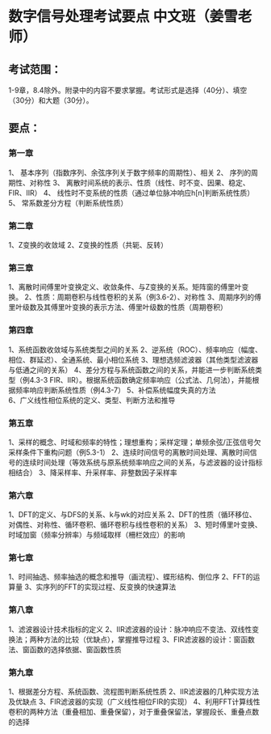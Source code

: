 # 数字信号处理考试要点 中文班（姜雪老师）
## 考试范围：
1-9章，8.4除外。附录中的内容不要求掌握。考试形式是选择（40分）、填空（30分）和大题（30分）。
## 要点：
### 第一章
1、	基本序列（指数序列、余弦序列关于数字频率的周期性）、相关
2、	序列的周期性、对称性
3、	离散时间系统的表示、性质（线性、时不变、因果、稳定、FIR、IIR）
4、	线性时不变系统的性质（通过单位脉冲响应h[n]判断系统性质）
5、	常系数差分方程（判断系统性质）
### 第二章
1、Z变换的收敛域
2、Z变换的性质（共轭、反转）	
### 第三章
1、离散时间傅里叶变换定义、收敛条件、与Z变换的关系。矩阵窗的傅里叶变换。
2、性质：周期卷积与线性卷积的关系（例3.6-2）、对称性
3、周期序列的傅里叶级数及其傅里叶变换的表示方法、傅里叶级数的性质（周期卷积）
### 第四章
1、系统函数收敛域与系统类型之间的关系
2、逆系统（ROC）、频率响应（幅度、相位、群延迟）、全通系统、最小相位系统
3、理想选频滤波器（其他类型滤波器与低通之间的关系）
4、差分方程与系统函数之间的关系，并能进一步判断系统类型（例4.3-3 FIR、IIR）。根据系统函数确定频率响应（公式法、几何法），并能根据频率响应判断系统性质（例4.3-7）
5、补偿系统幅度失真的方法	
6、广义线性相位系统的定义、类型、判断方法和推导
### 第五章
1、采样的概念、时域和频率的特性；理想重构；采样定理；单频余弦/正弦信号欠采样条件下重构问题（例5.3-1）
2、连续时间信号的离散时间处理、离散时间信号的连续时间处理（等效系统与原系统频率响应之间的关系，与滤波器的设计指标相结合）
3、降采样率、升采样率、非整数因子采样率
### 第六章
1、DFT的定义、与DFS的关系、k与wk的对应关系
2、DFT的性质（循环移位、对偶性、对称性、循环卷积、循环卷积与线性卷积的关系）
3、短时傅里叶变换、时域加窗（频率分辨率）与频域取样（柵栏效应）的影响
### 第七章
1、时间抽选、频率抽选的概念和推导（画流程）、蝶形结构、倒位序
2、FFT的运算量
3、实序列的FFT的实现过程、反变换的快速算法
### 第八章
1、滤波器设计技术指标的定义
2、IIR滤波器的设计：脉冲响应不变法、双线性变换法；两种方法的比较（优缺点），掌握推导过程
3、FIR滤波器的设计：窗函数法、窗函数的选择依据、窗函数性质
### 第九章
1、根据差分方程、系统函数、流程图判断系统性质
2、IIR滤波器的几种实现方法及优缺点
3、FIR滤波器的实现（广义线性相位FIR的实现）
4、利用FFT计算线性卷积的两种方法（重叠相加、重叠保留），对于重叠保留法，掌握段长、重叠点数的选择